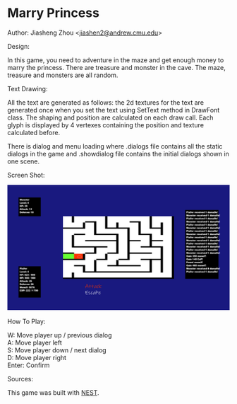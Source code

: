 # Marry Princess

Author: Jiasheng Zhou \<jiashen2@andrew.cmu.edu\>

Design: 

In this game, you need to adventure in the maze and get enough money to marry the princess. There are treasure and monster in the cave. The maze, treasure and monsters are all random.

Text Drawing: 

All the text are generated as follows: the 2d textures for the text are generated once when you set the text using SetText method in DrawFont class. The shaping and position are calculated on each draw call. Each glyph is displayed by 4 vertexes containing the position and texture calculated before.

There is dialog and menu loading where .dialogs file contains all the static dialogs in the game and .showdialog file contains the initial dialogs shown in one scene.


Screen Shot:

![Screen Shot](screenshot.png)

How To Play:

W: Move player up / previous dialog\
A: Move player left\
S: Move player down / next dialog\
D: Move player right\
Enter: Confirm

Sources: 



This game was built with [NEST](NEST.md).

